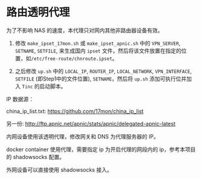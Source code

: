 # 路由透明代理

为了不影响 NAS 的速度，本代理只对网内其他非路由器设备有效。

1. 修改 `make_ipset_17mon.sh` 或 `make_ipset_apnic.sh` 中的 `VPN_SERVER`, `SETNAME`, `SETFILE`, 来生成国内 `ipset` 文件，然后将该文件放置在指定的位置，如`/etc/free-route/chnroute.ipset`。

2. 之后修改 `up.sh` 中的 `LOCAL_IP`, `ROUTER_IP`, `LOCAL_NETWORK`, `VPN_INTERFACE`, `SETFILE` (即Step1中的文件位置), `SETNAME`，然后将 `up.sh` 添加可执行位并加入 `Tinc` 的启动脚本。

IP 数据源：

china_ip_list.txt: <https://github.com/17mon/china_ip_list>

另一份: http://ftp.apnic.net/apnic/stats/apnic/delegated-apnic-latest



内网设备使用该透明代理，修改网关和 DNS 为代理服务器的 IP。

docker container 使用代理，需要指定 ip 为开启代理的网段内的 ip，参考本项目的 shadowsocks 配置。

外网设备可以直接使用 shadowsocks 接入。